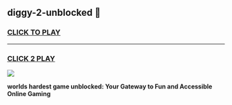 
## diggy-2-unblocked 👋
<h3>
<a href="https://premium.freeplayer.one?title=diggy-2-unblocked&ref=14F">CLICK TO PLAY</a></h3>
<hr>

<h3>
<a href="https://premium.freeplayer.one?title=diggy-2-unblocked&ref=14F">CLICK 2 PLAY</a>
  
</h3>

<a href="https://premium.freeplayer.one?title=diggy-2-unblocked&ref=12F/"><img src="https://clearcache.store/games.png"></a>


**worlds hardest game unblocked: Your Gateway to Fun and Accessible Online Gaming**
